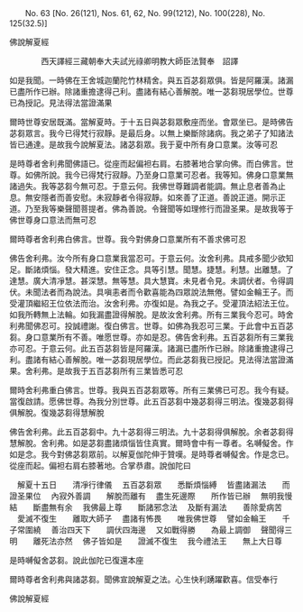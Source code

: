 ﻿　　No. 63 [No. 26(121), Nos. 61, 62, No. 99(1212), No. 100(228), No. 125(32.5)]

佛說解夏經

　　　　西天譯經三藏朝奉大夫試光祿卿明教大師臣法賢奉　詔譯


如是我聞。一時佛在王舍城迦蘭陀竹林精舍。與五百苾芻眾俱。皆是阿羅漢。諸漏已盡所作已辦。除諸重擔逮得己利。盡諸有結心善解脫。唯一苾芻現居學位。世尊已為授記。見法得法當證滿果

爾時世尊安居既滿。當解夏時。于十五日與苾芻眾敷座而坐。會眾坐已。是時佛告苾芻眾言。我今已得梵行寂靜。是最后身。以無上樂斷除諸病。我之弟子了知諸法皆已通達。是故我今說解夏法。諸苾芻眾。我于夏中所有身口意業。汝等可忍

是時尊者舍利弗聞佛語已。從座而起偏袒右肩。右膝著地合掌向佛。而白佛言。世尊。如佛所說。我今已得梵行寂靜。乃至身口意業可忍者。我等知。佛身口意業無諸過失。我等苾芻今無可忍。于意云何。我佛世尊難調者能調。無止息者善為止息。無安隱者而善安慰。未寂靜者令得寂靜。如來善了正道。善說正道。開示正道。乃至我等樂聲聞菩提者。佛為善說。令聲聞等如理修行而證圣果。是故我等于佛世尊身口意法而無可忍

爾時尊者舍利弗白佛言。世尊。我今對佛身口意業所有不善求佛可忍

佛告舍利弗。汝今所有身口意業我當忍可。于意云何。汝舍利弗。具戒多聞少欲知足。斷諸煩惱。發大精進。安住正念。具等引慧。聞慧。捷慧。利慧。出離慧。了達慧。廣大清凈慧。甚深慧。無等慧。具大慧寶。未見者令見。未調伏者。令得調伏。未聞法者而為說法。具嗔恚者而令歡喜能為四眾說法無倦。譬如金輪王子。而受灌頂繼紹王位依法而治。汝舍利弗。亦復如是。為我之子。受灌頂法紹法王位。如我所轉無上法輪。如我漏盡證得解脫。是故汝舍利弗。所有三業我今忍可。時舍利弗聞佛忍可。投誠禮謝。復白佛言。世尊。如佛為我忍可三業。于此會中五百苾芻。身口意業所有不善。唯愿世尊。亦如是忍。佛告舍利弗。五百苾芻所有三業我亦可忍。于意云何。此五百苾芻皆是阿羅漢。諸漏已盡所作已辦。除諸重擔逮得己利。盡諸有結心善解脫。唯一苾芻現居學位。而此苾芻我已授記。見法得法當證滿果。舍利弗。是故我于五百苾芻所有三業皆悉可忍

爾時舍利弗重白佛言。世尊。我與五百苾芻眾等。所有三業佛已可忍。我今有疑。當復啟請。愿佛世尊。為我分別世尊。此五百苾芻中幾苾芻得三明法。復幾苾芻得俱解脫。復幾苾芻得慧解脫

佛告舍利弗。此五百苾芻中。九十苾芻得三明法。九十苾芻得俱解脫。余者苾芻得慧解脫。舍利弗。如是苾芻盡諸煩惱皆住真實。爾時會中有一尊者。名嚩儗舍。作如是念。我今對佛苾芻眾前。以解夏伽陀伸于贊嘆。是時尊者嚩儗舍。作是念已。從座而起。偏袒右肩右膝著地。合掌恭肅。說伽陀曰

　解夏十五日　　清凈行律儀
　五百苾芻眾　　悉斷煩惱縛
　皆盡諸漏法　　而證圣果位
　內寂外善調　　解脫而離有
　盡生死邊際　　所作皆已辦
　無明我慢結　　斷盡無有余
　我佛最上尊　　斷諸邪念法
　及斷有漏法　　善除愛病苦
　愛滅不復生　　離取大師子
　盡諸有怖畏　　唯我佛世尊
　譬如金輪王　　千子常圍繞
　善治四天下　　調伏四海邊
　又如戰得勝　　為最上調御
　聲聞得三明　　離死法亦然
　佛子皆如是　　證滅不復生
　我今禮法王　　無上大日尊　

是時嚩儗舍苾芻。說此伽陀已復還本座

爾時尊者舍利弗與諸苾芻。聞佛宣說解夏之法。心生快利踴躍歡喜。信受奉行

佛說解夏經
